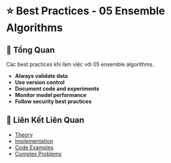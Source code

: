 # ⭐ Best Practices - 05 Ensemble Algorithms

## 🎯 Tổng Quan

Các best practices khi làm việc với 05 ensemble algorithms.

- **Always validate data**
- **Use version control**
- **Document code and experiments**
- **Monitor model performance**
- **Follow security best practices**

## 🔗 Liên Kết Liên Quan

- [Theory](./THEORY_05_ensemble_algorithms.md)
- [Implementation](./IMPLEMENTATION_05_ensemble_algorithms.md)
- [Code Examples](./CODE_EXAMPLES_05_ensemble_algorithms.md)
- [Complex Problems](./COMPLEX_PROBLEMS.md)

